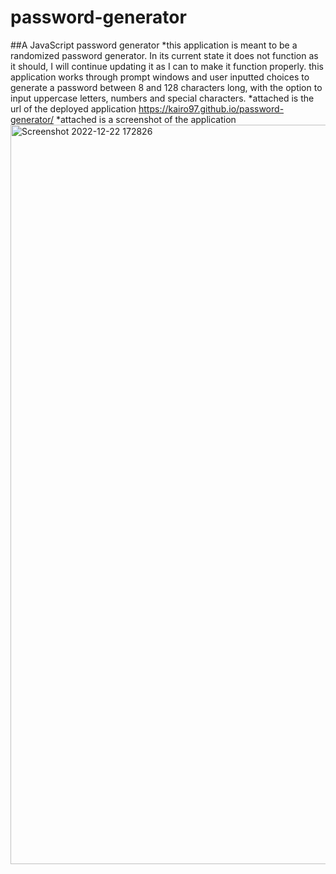 # password-generator
##A JavaScript password generator
*this application is meant to be a randomized password generator. In its current state it does not function as it should, I will continue updating it as I can to make it function properly.
this application works through prompt windows and user inputted choices to generate a password between 8 and 128 characters long, with the option to input uppercase letters, numbers and special characters.
*attached is the url of the deployed application
https://kairo97.github.io/password-generator/
*attached is a screenshot of the application
<img width="1183" alt="Screenshot 2022-12-22 172826" src="https://user-images.githubusercontent.com/109006341/209253341-1b7ae7e3-0864-4621-a172-fba54304b315.png">
